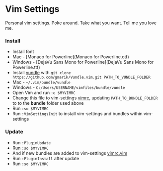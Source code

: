 # Vim Settings

Personal vim settings. Poke around. Take what you want. Tell me you love me.

### Install
- Install font
 - Mac - [Monaco for Powerline](Monaco for Powerline.otf)
 - Windows - [DejaVu Sans Mono for Powerline](DejaVu Sans Mono for Powerline.ttf)
- Install [vundle](https://github.com/gmarik/vundle) with ```git clone https://github.com/gmarik/Vundle.vim.git PATH_TO_VUNDLE_FOLDER```
 - Mac - ```~/.vim/bundle/vundle```
 - Windows - ```C:/Users/USERNAME/vimfiles/bundle/vundle```
- Open Vim and run ```:e $MYVIMRC```
- Change this file to vim-settings [vimrc](vimrc), updating ```PATH_TO_BUNDLE_FOLDER``` to to the **bundle** folder used above
- Run ```:so $MYVIMRC```
- Run ```:VimSettingsInit``` to install vim-settings and bundles within vim-settings

### Update
- Run ```:PluginUpdate```
- Run ```:so $MYVIMRC```
- And if new bundles are added to vim-settings [vimrc.vim](vimrc.vim)
 - Run ```:PluginInstall``` after update
 - Run ```:so $MYVIMRC```
